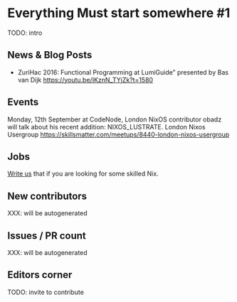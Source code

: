 # Everything Must start somewhere #1

TODO: intro

## News & Blog Posts

- ZuriHac 2016: Functional Programming at LumiGuide” presented by Bas van Dijk
  https://youtu.be/IKznN_TYjZk?t=1580


## Events

Monday, 12th September at CodeNode, London
NixOS contributor obadz will talk about his recent addition: NIXOS_LUSTRATE.
London Nixos Usergroup
https://skillsmatter.com/meetups/8440-london-nixos-usergroup


## Jobs

[Write us](https://github.com/NixOS/nixos-weekly/issues/new) that if you are
looking for some skilled Nix.

## New contributors 

XXX: will be autogenerated

## Issues / PR count

XXX: will be autogenerated

## Editors corner

TODO: invite to contribute
